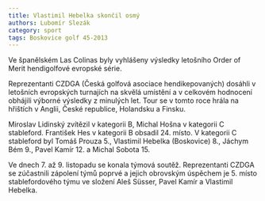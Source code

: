 ```yaml
---
title: Vlastimil Hebelka skončil osmý
authors: Lubomír Slezák
category: sport
tags: Boskovice golf 45-2013
---
```


Ve španělském Las Colinas byly vyhlášeny výsledky letošního Order of Merit hendigolfové evropské série.

Reprezentanti CZDGA (Česká golfová asociace hendikepovaných) dosáhli v letošních evropských turnajích na skvělá umístění a v celkovém hodnocení obhájili výborné výsledky z minulých let. Tour se v tomto roce hrála na hřištích v Anglii, České republice, Holandsku a Finsku.

Miroslav Lidinský zvítězil v kategorii B, Michal Hošna v kategorii C stableford. František Hes v kategorii B obsadil 24. místo. V kategorii C stableford byl Tomáš Prouza 5., Vlastimil Hebelka (Boskovice) 8., Jáchym Bém 9., Pavel Kamír 12. a Michal Sobota 15.

Ve dnech 7. až 9. listopadu se konala týmová soutěž. Reprezentanti CZDGA se zúčastnili zápolení týmů poprvé a jejich obrovským úspěchem je 5. místo stablefordového týmu ve složení Aleš Süsser, Pavel Kamír a Vlastimil Hebelka.